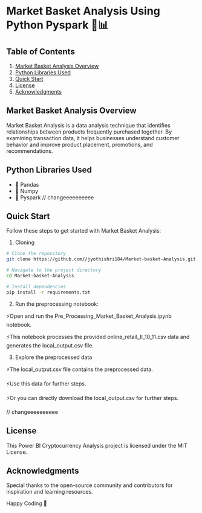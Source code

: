 # Market Basket Analysis Using Python Pyspark 🛒📊

## Table of Contents
1. [Market Basket Analysis Overview](#market-basket-analysis-overview)
2. [Python Libraries Used](#python-libraries-used)
3. [Quick Start](#quick-start)
4. [License](#license)
5. [Acknowledgments](#acknowledgments)

## Market Basket Analysis Overview
Market Basket Analysis is a data analysis technique that identifies relationships between products frequently purchased together. By examining transaction data, it helps businesses understand customer behavior and improve product placement, promotions, and recommendations.


## Python Libraries Used
- 🌟 Pandas
- 🌟 Numpy
- 🌟 Pyspark // changeeeeeeeeee

## Quick Start
Follow these steps to get started with Market Basket Analysis:

1. Cloning
```bash
# Clone the repository
git clone https://github.com//jyothishri184/Market-basket-Analysis.git

# Navigate to the project directory
cd Market-basket-Analysis

# Install dependencies
pip install -r requirements.txt
```


2. Run the preprocessing notebook:

 ⚡Open and run the Pre_Processing_Market_Basket_Analysis.ipynb notebook.
 
 ⚡This notebook processes the provided online_retail_II_10_11.csv data and generates the local_output.csv file.


3. Explore the preprocessed data
   
 ⚡The local_output.csv file contains the preprocessed data.

 ⚡Use this data for further steps.

 ⚡Or you can directly download the local_output.csv for further steps.

// changeeeeeeeeee


## License
This Power BI Cryptocurrency Analysis project is licensed under the MIT License.

## Acknowledgments

Special thanks to the open-source community and contributors for inspiration and learning resources.

Happy Coding 🚀
